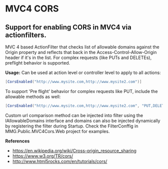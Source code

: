 # MVC4 CORS
## Support for enabling CORS in MVC4 via actionfilters.

MVC 4 based ActionFilter that checks list of allowable domains against the Origin property and reflects that back in the Access-Control-Allow-Origin header if it's in the list.
For complex requests (like PUTs and DELETEs), preflight behavior is supported.

**Usage:**
Can be used at action level or controller level to apply to all actions:
```csharp
[CorsEnabled("http://www.mysite.com,http://www.mysite2.com")]
```

To support 'Pre flight' behavior for complex requests like PUT, include the allowable methods as well:
```csharp
[CorsEnabled("http://www.mysite.com,http://www.mysite2.com", "PUT,DELETE")]
```

Custom url comparison method can be injected into filter using the IAllowableDomains interface and domains can also be injected dynamically by registering the filter during Startup. Check the FilterConffig in MMG.Public.MVC4Cors.Web project for examples.

**References**
* https://en.wikipedia.org/wiki/Cross-origin_resource_sharing
* https://www.w3.org/TR/cors/
* http://www.html5rocks.com/en/tutorials/cors/

